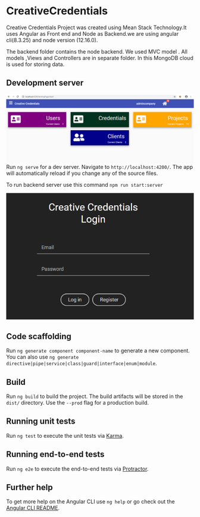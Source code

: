 # CreativeCredentials

Creative Credentials Project was created using Mean Stack Technology.It uses Angular as Front end and Node as Backend.we are using angular cli(8.3.25) and node version (12.16.0).

The backend folder contains the node backend. We used MVC model . All models ,Views and Controllers are in separate folder.
In this MongoDB cloud is used for storing data.



## Development server

![alt text](https://github.com/muzammalrahim/creative-credentials/blob/master/creative_credentials_dashboard.PNG)
Run `ng serve` for a dev server. Navigate to `http://localhost:4200/`. The app will automatically reload if you change any of the source files.

To run backend server use this command `npm run start:server`

![Image description](https://github.com/muzammalrahim/creative-credentials/blob/master/login.PNG)
## Code scaffolding

Run `ng generate component component-name` to generate a new component. You can also use `ng generate directive|pipe|service|class|guard|interface|enum|module`.

## Build

Run `ng build` to build the project. The build artifacts will be stored in the `dist/` directory. Use the `--prod` flag for a production build.

## Running unit tests

Run `ng test` to execute the unit tests via [Karma](https://karma-runner.github.io).

## Running end-to-end tests

Run `ng e2e` to execute the end-to-end tests via [Protractor](http://www.protractortest.org/).

## Further help

To get more help on the Angular CLI use `ng help` or go check out the [Angular CLI README](https://github.com/angular/angular-cli/blob/master/README.md).
